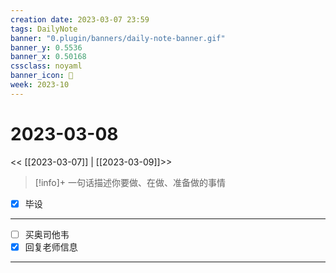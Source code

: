 ```yaml
---
creation date: 2023-03-07 23:59
tags: DailyNote
banner: "0.plugin/banners/daily-note-banner.gif"
banner_y: 0.5536
banner_x: 0.50168
cssclass: noyaml
banner_icon: 💌
week: 2023-10
---
```


# 2023-03-08

<< [[2023-03-07]] | [[2023-03-09]]>>


> [!info]+ 一句话描述你要做、在做、准备做的事情
> 


- [x] 毕设

---

- [ ] 买奥司他韦
- [x] 回复老师信息

---


